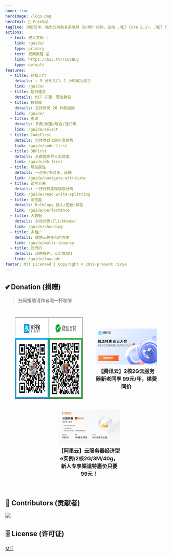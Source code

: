 ```yaml
---
home: true
heroImage: /logo.png
heroText: 🦄 FreeSql
tagline: 功能简单、强大的对象关系映射（O/RM）组件，支持 .NET Core 2.1+、.NET Framework 4.0+、Xamarin，国产首个支持 AOT 发布的 ORM✨
actions:
  - text: 进入文档 💡
    link: /guide/
    type: primary
  - text: 视频教程 💻
    link: https://b23.tv/TCDCBLg
    type: default
features:
  - title: 轻松入门
    details: 💡 5 分钟入门，1 小时成为高手
    link: /guide/
  - title: 超前理念
    details: MIT 开源，零依赖包
  - title: 数据库
    details: 支持常见 26 种数据库
    link: /guide/
  - title: 查询
    details: 多表/嵌套/联合/递归等
    link: /guide/select
  - title: CodeFirst
    details: 实体类自动同步表结构
    link: /guide/code-first
  - title: DbFirst
    details: 从数据库导入实体类
    link: /guide/db-first
  - title: 导航属性
    details: 一对多/多对多，级联
    link: /guide/navigate-attribute
  - title: 读写分离
    details: 一行代码实现读写分离
    link: /guide/read-write-splitting
  - title: 高性能
    details: BulkCopy 插入/更新/保存
    link: /guide/performance
  - title: 大数据
    details: 自动分表/ClickHouse
    link: /guide/sharding
  - title: 多租户
    details: 提供三种多租户方案
    link: /guide/multi-tenancy
  - title: 低代码
    details: 动态操作，无实体API
    link: /guide/lowcode
footer: MIT Licensed | Copyright © 2018-present nicye
---
```


## 💕 Donation (捐赠)

> 扫码捐助请作者喝一杯咖啡

<div class="vp-donation">
    <div class="vp-donation-item">
        <img src="/barcode_2x1.png" style="width:400px;height:255px;" />
    </div>
    <div class="vp-donation-item">
        <a style="margin-left:20px;cursor:pointer" target="_blank" href="https://curl.qcloud.com/lj8Rbc9Y">
            <img src="/rhino-design.png" style="width:400px;" />
            <h4>【腾讯云】2核2G云服务器新老同享 99元/年，续费同价</h4>
        </a>
    </div> 
    <div class="vp-donation-item">
        <a style="margin-left:20px;cursor:pointer" target="_blank" href="https://t.aliyun.com/U/rs0mOj">
            <img src="/aliyun.png" style="width:400px;" />
            <h4>【阿里云】云服务器经济型e实例/2核2G/3M/40g，新人专享渠道特惠价只要99元！</h4>
        </a> 
    </div> 
</div>

## 👯 Contributors (贡献者)

<a href="https://contributors-img.web.app/image?repo=dotnetcore/FreeSql">
  <img src="https://contributors-img.web.app/image?repo=dotnetcore/FreeSql" />
</a>

## 🗄 License (许可证)

[MIT](https://github.com/dotnetcore/FreeSql/blob/master/LICENSE)

<ins class="adsbygoogle"
     style="display:block"
     data-ad-client="ca-pub-7223766210897652"
     data-ad-slot="3532742594"
     data-ad-format="auto"
     data-full-width-responsive="true"></ins>

<style>
.vp-donation {
    display: flex;
    flex-wrap: wrap;
    justify-content: space-around;
    align-items: center; /* 确保项目在交叉轴上居中对齐 */
    padding: 20px;
}

.vp-donation-item {
    flex-basis: calc(33.333% - 20px); /* 基础大小为三分之一减去间距 */
    max-width: calc(33.333% - 20px); /* 最大宽度也是三分之一减去间距 */
    margin: 10px;
    text-align: center;
}

.vp-donation-item img {
    width: 100%; /* 图片宽度充满容器 */
    height: auto; /* 高度自动调整 */
}

.vp-donation-item a {
    text-decoration: none;
    color: inherit;
    display: inline-block;
    margin-top: 10px;
}

.vp-donation-item h4 {
    margin: 5px 0;
    font-size: 16px;
}

/* 媒体查询，针对中等屏幕设备 */
@media (max-width: 1024px) {
    .vp-donation-item {
        flex-basis: calc(50% - 20px); /* 中等屏幕宽度下，一行显示两个 */
        max-width: calc(50% - 20px);
    }
}

/* 媒体查询，针对小屏幕设备 */
@media (max-width: 600px) {
    .vp-donation-item {
        flex-basis: 100%; /* 小屏幕宽度下，一行显示一个 */
        max-width: 100%;
    }
}
</style>
